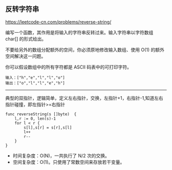 ## 反转字符串

https://leetcode-cn.com/problems/reverse-string/

编写一个函数，其作用是将输入的字符串反转过来。输入字符串以字符数组 char[] 的形式给出。

不要给另外的数组分配额外的空间，你必须原地修改输入数组、使用 O(1) 的额外空间解决这一问题。

你可以假设数组中的所有字符都是 ASCII 码表中的可打印字符。

```
输入：["h","e","l","l","o"]
输出：["o","l","l","e","h"]
```


---

典型的双指针，逻辑简单，定义左右指针，交换，左指针+1，右指针-1,知道左右指针碰撞，即左指针>=右指针


```
func reverseString(s []byte)  {
    l,r := 0, len(s)-1
    for l < r {
        s[l],s[r] = s[r],s[l]
        l++
        r--
    }
}
```

- 时间复杂度：O(N)，一共执行了 N/2 次的交换。
- 空间复杂度：O(1)。只使用了常数空间来存放若干变量。
